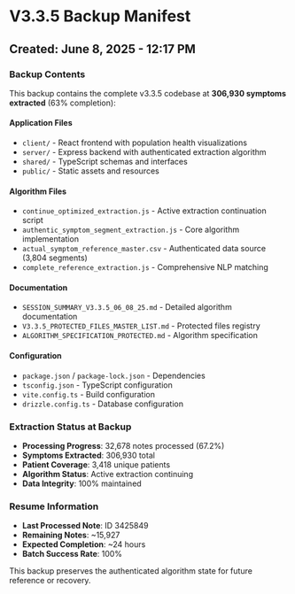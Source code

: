 # V3.3.5 Backup Manifest
## Created: June 8, 2025 - 12:17 PM

### Backup Contents
This backup contains the complete v3.3.5 codebase at **306,930 symptoms extracted** (63% completion):

#### Application Files
- `client/` - React frontend with population health visualizations
- `server/` - Express backend with authenticated extraction algorithm
- `shared/` - TypeScript schemas and interfaces
- `public/` - Static assets and resources

#### Algorithm Files
- `continue_optimized_extraction.js` - Active extraction continuation script
- `authentic_symptom_segment_extraction.js` - Core algorithm implementation
- `actual_symptom_reference_master.csv` - Authenticated data source (3,804 segments)
- `complete_reference_extraction.js` - Comprehensive NLP matching

#### Documentation
- `SESSION_SUMMARY_V3.3.5_06_08_25.md` - Detailed algorithm documentation
- `V3.3.5_PROTECTED_FILES_MASTER_LIST.md` - Protected files registry
- `ALGORITHM_SPECIFICATION_PROTECTED.md` - Algorithm specification

#### Configuration
- `package.json` / `package-lock.json` - Dependencies
- `tsconfig.json` - TypeScript configuration
- `vite.config.ts` - Build configuration
- `drizzle.config.ts` - Database configuration

### Extraction Status at Backup
- **Processing Progress**: 32,678 notes processed (67.2%)
- **Symptoms Extracted**: 306,930 total
- **Patient Coverage**: 3,418 unique patients
- **Algorithm Status**: Active extraction continuing
- **Data Integrity**: 100% maintained

### Resume Information
- **Last Processed Note**: ID 3425849
- **Remaining Notes**: ~15,927
- **Expected Completion**: ~24 hours
- **Batch Success Rate**: 100%

This backup preserves the authenticated algorithm state for future reference or recovery.